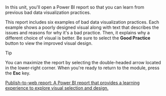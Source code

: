 In this unit, you'll open a Power BI report so that you can learn from previous bad data visualization practices.

This report includes six examples of bad data visualization practices. Each example shows a poorly designed visual along with text that describes the issues and reasons for why it's a bad practice. Then, it explains why a different choice of visual is better. Be sure to select the **Good Practice** button to view the improved visual design.

> [!TIP]
> You can maximize the report by selecting the double-headed arrow located in the lower-right corner. When you're ready to return to the module, press the **Esc** key.

[Publish-to-web report: A Power BI report that provides a learning experience to explore visual selection and design.](https://msit.powerbi.com/view?r=eyJrIjoiNTEyY2M3M2UtNmMxMy00NTdhLWI2NmItMjIwNWM3ZGIxYjQ3IiwidCI6IjcyZjk4OGJmLTg2ZjEtNDFhZi05MWFiLTJkN2NkMDExZGI0NyIsImMiOjV9&pageName=ReportSection91fba351496ead734ab1&azure-portal=true)

